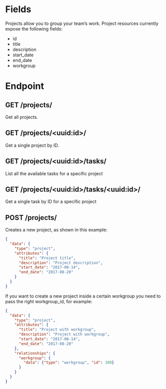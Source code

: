 # Fields

Projects allow you to group your team’s work.
Project resources currently expose the following fields:

- id
- title
- description
- start_date
- end_date
- workgroup

# Endpoint

## GET /projects/

Get all projects.

## GET /projects/\<uuid:id\>/

Get a single project by ID.

## GET /projects/\<uuid:id\>/tasks/

List all the available tasks for a specific project

## GET /projects/\<uuid:id\>/tasks/\<uuid:id\>/

Get a single task by ID for a specific project

## POST /projects/

Creates a new project, as shown in this example:

```json
{
  "data": {
    "type": "project",
    "attributes": {
      "title": "Project title",
      "description": "Project description",
      "start_date": "2017-08-14",
      "end_date": "2017-08-20"
    }
  }
}
```

If you want to create a new project inside a certain workgroup you need to pass the right workgroup_id, for example:


```json
{
  "data": {
    "type": "project",
    "attributes": {
      "title": "Project with workgroup",
      "description": "Project with workgroup",
      "start_date": "2017-08-14",
      "end_date": "2017-08-20"
    },
    "relationships": {
      "workgroup": {
        "data": {"type": "workgroup", "id": 100}
      }
    }
  }
}
```
